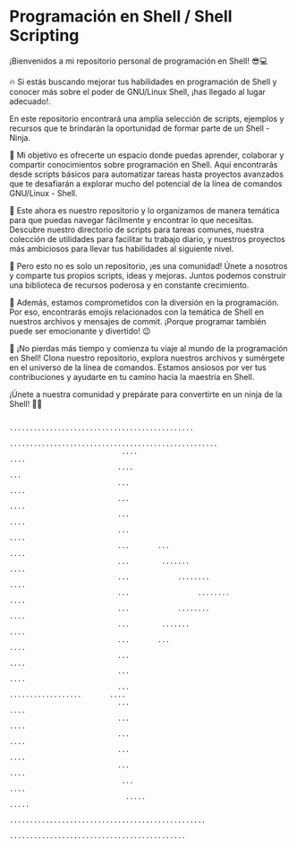 # Programación en Shell / Shell Scripting
¡Bienvenidos a mi repositorio personal de programación en Shell! 😎💻

🔥 Si estás buscando mejorar tus habilidades en programación de Shell y conocer más sobre el poder de GNU/Linux Shell, ¡has llegado al lugar adecuado!.

En este repositorio encontrará una amplia selección de scripts, ejemplos y recursos que te brindarán la oportunidad de formar parte de un Shell - Ninja.

🚀 Mi objetivo es ofrecerte un espacio donde puedas aprender, colaborar y compartir conocimientos sobre programación en Shell. Aquí encontrarás desde scripts básicos para automatizar tareas hasta proyectos avanzados que te desafiarán a explorar mucho del potencial de la línea de comandos GNU/Linux - Shell.

📂 Este ahora es nuestro repositorio y lo organizamos de manera temática para que puedas navegar fácilmente y encontrar lo que necesitas. Descubre nuestro directorio de scripts para tareas comunes, nuestra colección de utilidades para facilitar tu trabajo diario, y nuestros proyectos más ambiciosos para llevar tus habilidades al siguiente nivel.

🎯 Pero esto no es solo un repositorio, ¡es una comunidad! Únete a nosotros y comparte tus propios scripts, ideas y mejoras. Juntos podemos construir una biblioteca de recursos poderosa y en constante crecimiento.

🌟 Además, estamos comprometidos con la diversión en la programación. Por eso, encontrarás emojis relacionados con la temática de Shell en nuestros archivos y mensajes de commit. ¡Porque programar también puede ser emocionante y divertido! 😉

📢 ¡No pierdas más tiempo y comienza tu viaje al mundo de la programación en Shell! Clona nuestro repositorio, explora nuestros archivos y sumérgete en el universo de la línea de comandos. Estamos ansiosos por ver tus contribuciones y ayudarte en tu camino hacia la maestría en Shell.

¡Únete a nuestra comunidad y prepárate para convertirte en un ninja de la Shell! 💪✨

```
                                ..............................................                             
                             ....................................................                          
                            ....                                              ....                         
                           ....                                                 ...                        
                           ...                                                  ....                       
                           ...                                                  ....                       
                           ...                                                  ....                       
                           ...                                                  ....                       
                           ...       ...                                        ....                       
                           ...        .......                                   ....                       
                           ...            ........                              ....                       
                           ...                 ........                         ....                       
                           ...            ........                              ....                       
                           ...        .......                                   ....                       
                           ...       ...                                        ....                       
                           ...                                                  ....                       
                           ...                                                  ....                       
                           ...                         ..................       ....                       
                           ...                                                  ....                       
                           ...                                                  ....                       
                           ...                                                  ....                       
                           ...                                                  ....                       
                           ...                                                  ....                       
                            ...                                                ....                        
                             .....                                           .....                         
                               .................................................                           
                                 ............................................    

```
